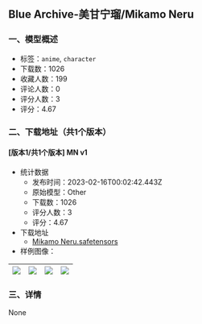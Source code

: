 ## Blue Archive-美甘宁瑠/Mikamo Neru
### 一、模型概述

- 标签：`anime`, `character`
- 下载数：1026
- 收藏人数：199
- 评论人数：0
- 评分人数：3
- 评分：4.67

### 二、下载地址（共1个版本）

#### [版本1/共1个版本] MN v1

- 统计数据
  - 发布时间：2023-02-16T00:02:42.443Z
  - 原始模型：Other
  - 下载数：1026
  - 评分人数：3
  - 评分：4.67
- 下载地址
  - [Mikamo Neru.safetensors](https://civitai.com/api/download/models/10958)
- 样例图像：

| <img src="https://image.civitai.com/xG1nkqKTMzGDvpLrqFT7WA/2b60b50c-2dce-4050-f5d8-fb446dd6a500/width=450/105988.jpeg" /> | <img src="https://image.civitai.com/xG1nkqKTMzGDvpLrqFT7WA/b3c0bbc2-7cf9-4396-6e43-ff909be93f00/width=450/105992.jpeg" /> | <img src="https://image.civitai.com/xG1nkqKTMzGDvpLrqFT7WA/e6e0d963-5b41-4949-b68b-24a32b38ad00/width=450/105991.jpeg" /> | <img src="https://image.civitai.com/xG1nkqKTMzGDvpLrqFT7WA/3d1adf15-d043-4b9d-25eb-32b20c118600/width=450/105990.jpeg" /> |
| ---- | ---- | ---- | ---- |


### 三、详情
None